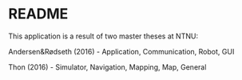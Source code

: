 # README #
This application is a result of two master theses at NTNU:

Andersen&Rødseth (2016) - Application, Communication, Robot, GUI

Thon (2016) - Simulator, Navigation, Mapping, Map, General